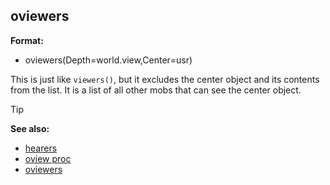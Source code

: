 ## oviewers

**Format:**
+   oviewers(Depth=world.view,Center=usr)

This is just like `viewers()`, but it excludes the center
object and its contents from the list. It is a list of all other mobs
that can see the center object.

> [!TIP] 
> **See also:**
> +   [hearers](/ref/proc/hearers.md) 
> +   [oview proc](/ref/proc/oview.md) 
> +   [oviewers](/ref/proc/oviewers.md) 